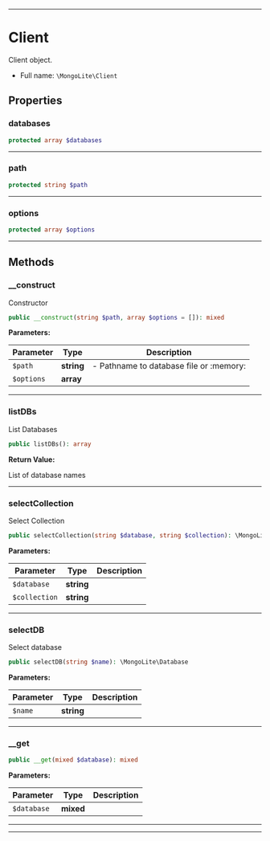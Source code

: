 ***

# Client

Client object.

* Full name: `\MongoLite\Client`

## Properties

### databases

```php
protected array $databases
```

***

### path

```php
protected string $path
```

***

### options

```php
protected array $options
```

***

## Methods

### __construct

Constructor

```php
public __construct(string $path, array $options = []): mixed
```

**Parameters:**

| Parameter | Type | Description |
|-----------|------|-------------|
| `$path` | **string** | - Pathname to database file or :memory: |
| `$options` | **array** |  |

***

### listDBs

List Databases

```php
public listDBs(): array
```

**Return Value:**

List of database names



***

### selectCollection

Select Collection

```php
public selectCollection(string $database, string $collection): \MongoLite\Collection
```

**Parameters:**

| Parameter | Type | Description |
|-----------|------|-------------|
| `$database` | **string** |  |
| `$collection` | **string** |  |

***

### selectDB

Select database

```php
public selectDB(string $name): \MongoLite\Database
```

**Parameters:**

| Parameter | Type | Description |
|-----------|------|-------------|
| `$name` | **string** |  |

***

### __get

```php
public __get(mixed $database): mixed
```

**Parameters:**

| Parameter | Type | Description |
|-----------|------|-------------|
| `$database` | **mixed** |  |

***


***

